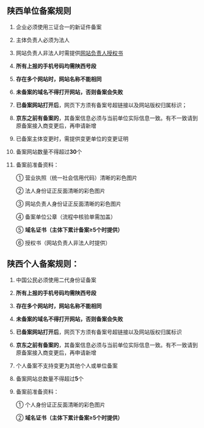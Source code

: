 ## 陕西单位备案规则

1. 企业必须使用三证合一的新证件备案

2. 主体负责人必须为法人

3. 网站负责人非法人时需提供[网站负责人授权书](https://badownload.s3.cn-north-1.jdcloud-oss.com/buchongziliao/shanxi/shanxishouquanshu.doc)

4. **所有上报的手机号码均需陕西号段**

5. **存在多个网站时，网站名称不能相同**

6. **未备案的域名不得打开网站，否则备案会失败**

7. **已备案网站打开后**，网页下方须有备案号超链接以及网站版权归属标识；

8. **京东之前有备案的**，其备案信息必须与当前单位实际信息一致。有不一致请到原备案接入商变更后，再申请新增

9. 已备案主体变更时，需提供变更单位的变更证明

10. 备案网站数量不得超过**30**个

8. 备案前准备资料：

   ① 营业执照（统一社会信用代码）清晰的彩色图片

   ② 法人身份证正反面清晰的彩色图片

   ③ 网站负责人身份证正反面清晰的彩色图片
 
   ④ 备案单位公章（流程中核验单需加盖）

   ⑤  **域名证书（主体下累计备案≥5个时提供）**
   
   ⑥ 授权书（网站负责人非法人时提供）
   

## 陕西个人备案规则：

1. 中国公民必须使用二代身份证备案

2. **所有上报的手机号码均需陕西号段**

3. **存在多个网站时，网站名称不能相同**

4. **未备案的域名不得打开网站，否则备案会失败**

5. **已备案网站打开后**，网页下方须有备案号超链接以及网站版权归属标识

6. **京东之前有备案的**，其备案信息必须与当前单位实际信息一致。有不一致请到原备案接入商变更后，再申请新增

7. 个人备案不支持变更为其他个人或单位备案

8. 备案网站总数量不得超过**5**个

9. 备案前准备资料：

   ① 个人身份证正反面清晰的彩色图片

   ② **域名证书（主体下累计备案≥5个时提供）**
